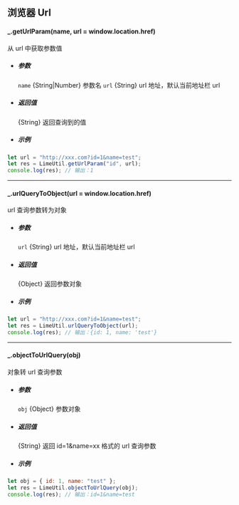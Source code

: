 ## 浏览器 Url

#### \_.getUrlParam(name, url = window.location.href)

从 url 中获取参数值

- ##### 参数

  `name` {String|Number} 参数名
  `url` {String} url 地址，默认当前地址栏 url

- ##### 返回值

  {String} 返回查询到的值

- ##### 示例

```javascript
let url = "http://xxx.com?id=1&name=test";
let res = LimeUtil.getUrlParam("id", url);
console.log(res); // 输出：1
```

---

#### \_.urlQueryToObject(url = window.location.href)

url 查询参数转为对象

- ##### 参数

  `url` {String} url 地址，默认当前地址栏 url

- ##### 返回值

  {Object} 返回参数对象

- ##### 示例

```javascript
let url = "http://xxx.com?id=1&name=test";
let res = LimeUtil.urlQueryToObject(url);
console.log(res); // 输出：{id: 1, name: 'test'}
```

---

#### \_.objectToUrlQuery(obj)

对象转 url 查询参数

- ##### 参数

  `obj` {Object} 参数对象

- ##### 返回值

  {String} 返回 id=1&name=xx 格式的 url 查询参数

- ##### 示例

```javascript
let obj = { id: 1, name: "test" };
let res = LimeUtil.objectToUrlQuery(obj);
console.log(res); // 输出：id=1&name=test
```
